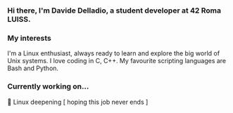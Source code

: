 ### Hi there, I'm Davide Delladio, a student developer at 42 Roma LUISS.  

### My interests

I'm a Linux enthusiast, always ready to learn and explore the big world of Unix systems.
I love coding in C, C++. My favourite scripting languages are Bash and Python.

### Currently working on...

🐧 Linux deepening [ hoping this job never ends ]


<!--
**stenterello/stenterello** is a ✨ _special_ ✨ repository because its `README.md` (this file) appears on your GitHub profile.

Here are some ideas to get you started:

- 🔭 I’m currently working on ...
- 🌱 I’m currently learning ...
- 👯 I’m looking to collaborate on ...
- 🤔 I’m looking for help with ...
- 💬 Ask me about ...
- 📫 How to reach me: ...
- 😄 Pronouns: ...
- ⚡ Fun fact: ...
-->
